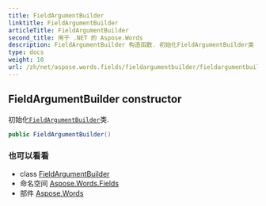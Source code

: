 ```yaml
---
title: FieldArgumentBuilder
linktitle: FieldArgumentBuilder
articleTitle: FieldArgumentBuilder
second_title: 用于 .NET 的 Aspose.Words
description: FieldArgumentBuilder 构造函数. 初始化FieldArgumentBuilder类 在 C#.
type: docs
weight: 10
url: /zh/net/aspose.words.fields/fieldargumentbuilder/fieldargumentbuilder/
---
```

## FieldArgumentBuilder constructor

初始化[`FieldArgumentBuilder`](../)类.

```csharp
public FieldArgumentBuilder()
```

### 也可以看看

* class [FieldArgumentBuilder](../)
* 命名空间 [Aspose.Words.Fields](../../../aspose.words.fields/)
* 部件 [Aspose.Words](../../../)
